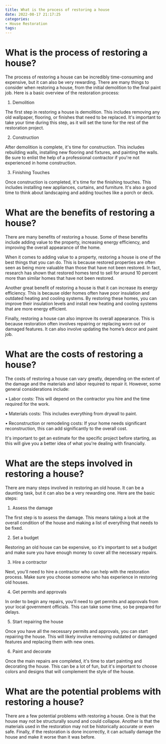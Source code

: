 ```yaml
---
title: What is the process of restoring a house
date: 2022-08-17 21:17:25
categories:
- House Restoration
tags:
---
```



#  What is the process of restoring a house?

The process of restoring a house can be incredibly time-consuming and expensive, but it can also be very rewarding. There are many things to consider when restoring a house, from the initial demolition to the final paint job. Here is a basic overview of the restoration process:

1. Demolition

The first step in restoring a house is demolition. This includes removing any old wallpaper, flooring, or finishes that need to be replaced. It's important to take your time during this step, as it will set the tone for the rest of the restoration project.

2. Construction

After demolition is complete, it's time for construction. This includes rebuilding walls, installing new flooring and fixtures, and painting the walls. Be sure to enlist the help of a professional contractor if you're not experienced in home construction.

3. Finishing Touches

Once construction is completed, it's time for the finishing touches. This includes installing new appliances, curtains, and furniture. It's also a good time to think about landscaping and adding touches like a porch or deck.

#  What are the benefits of restoring a house?

There are many benefits of restoring a house. Some of these benefits include adding value to the property, increasing energy efficiency, and improving the overall appearance of the home.

When it comes to adding value to a property, restoring a house is one of the best things that you can do. This is because restored properties are often seen as being more valuable than those that have not been restored. In fact, research has shown that restored homes tend to sell for around 10 percent more than similar homes that have not been restored.

Another great benefit of restoring a house is that it can increase its energy efficiency. This is because older homes often have poor insulation and outdated heating and cooling systems. By restoring these homes, you can improve their insulation levels and install new heating and cooling systems that are more energy efficient.

Finally, restoring a house can also improve its overall appearance. This is because restoration often involves repairing or replacing worn out or damaged features. It can also involve updating the home’s decor and paint job.

#  What are the costs of restoring a house?

The costs of restoring a house can vary greatly, depending on the extent of the damage and the materials and labor required to repair it. However, some general considerations include:

• Labor costs: This will depend on the contractor you hire and the time required for the work.

• Materials costs: This includes everything from drywall to paint.

• Reconstruction or remodeling costs: If your home needs significant reconstruction, this can add significantly to the overall cost.

It's important to get an estimate for the specific project before starting, as this will give you a better idea of what you're dealing with financially.

#  What are the steps involved in restoring a house?

There are many steps involved in restoring an old house. It can be a daunting task, but it can also be a very rewarding one. Here are the basic steps:

1. Assess the damage

The first step is to assess the damage. This means taking a look at the overall condition of the house and making a list of everything that needs to be fixed.

2. Set a budget

Restoring an old house can be expensive, so it's important to set a budget and make sure you have enough money to cover all the necessary repairs.

3. Hire a contractor

Next, you'll need to hire a contractor who can help with the restoration process. Make sure you choose someone who has experience in restoring old houses.

4. Get permits and approvals

In order to begin any repairs, you'll need to get permits and approvals from your local government officials. This can take some time, so be prepared for delays.

5. Start repairing the house

Once you have all the necessary permits and approvals, you can start repairing the house. This will likely involve removing outdated or damaged features and replacing them with new ones.

6. Paint and decorate

Once the main repairs are completed, it's time to start painting and decorating the house. This can be a lot of fun, but it's important to choose colors and designs that will complement the style of the house.

#  What are the potential problems with restoring a house?

There are a few potential problems with restoring a house. One is that the house may not be structurally sound and could collapse. Another is that the materials used in the restoration may not be historically accurate or even safe. Finally, if the restoration is done incorrectly, it can actually damage the house and make it worse than it was before.